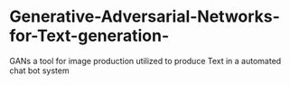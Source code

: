 # Generative-Adversarial-Networks-for-Text-generation-
GANs a tool for image production utilized to produce Text in a automated chat bot system
